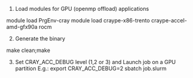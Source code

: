 1) Load modules for GPU (openmp offload) applications

module load PrgEnv-cray
module load craype-x86-trento craype-accel-amd-gfx90a rocm

2) Generate the binary

make clean;make

3) Set CRAY_ACC_DEBUG level (1,2 or 3) and Launch job on a GPU partition
E.g.:
export CRAY_ACC_DEBUG=2
sbatch job.slurm

